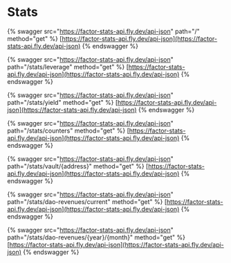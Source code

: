 # Stats

{% swagger src="https://factor-stats-api.fly.dev/api-json" path="/" method="get" %}
[https://factor-stats-api.fly.dev/api-json](https://factor-stats-api.fly.dev/api-json)
{% endswagger %}

{% swagger src="https://factor-stats-api.fly.dev/api-json" path="/stats/leverage" method="get" %}
[https://factor-stats-api.fly.dev/api-json](https://factor-stats-api.fly.dev/api-json)
{% endswagger %}

{% swagger src="https://factor-stats-api.fly.dev/api-json" path="/stats/yield" method="get" %}
[https://factor-stats-api.fly.dev/api-json](https://factor-stats-api.fly.dev/api-json)
{% endswagger %}

{% swagger src="https://factor-stats-api.fly.dev/api-json" path="/stats/counters" method="get" %}
[https://factor-stats-api.fly.dev/api-json](https://factor-stats-api.fly.dev/api-json)
{% endswagger %}

{% swagger src="https://factor-stats-api.fly.dev/api-json" path="/stats/vault/{address}" method="get" %}
[https://factor-stats-api.fly.dev/api-json](https://factor-stats-api.fly.dev/api-json)
{% endswagger %}

{% swagger src="https://factor-stats-api.fly.dev/api-json" path="/stats/dao-revenues/current" method="get" %}
[https://factor-stats-api.fly.dev/api-json](https://factor-stats-api.fly.dev/api-json)
{% endswagger %}

{% swagger src="https://factor-stats-api.fly.dev/api-json" path="/stats/dao-revenues/{year}/{month}" method="get" %}
[https://factor-stats-api.fly.dev/api-json](https://factor-stats-api.fly.dev/api-json)
{% endswagger %}
